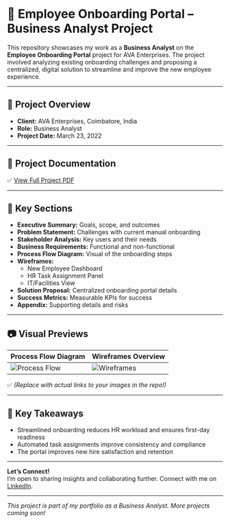 # 📁 Employee Onboarding Portal – Business Analyst Project

This repository showcases my work as a **Business Analyst** on the **Employee Onboarding Portal** project for AVA Enterprises. The project involved analyzing existing onboarding challenges and proposing a centralized, digital solution to streamline and improve the new employee experience.

---

## 📝 Project Overview

- **Client:** AVA Enterprises, Coimbatore, India  
- **Role:** Business Analyst  
- **Project Date:** March 23, 2022

---

## 📄 Project Documentation

✅ [View Full Project PDF](https://github.com/Priya-Kumaravel/business-analyst-projects/blob/main/Employee_Onboarding_Portal_AVA_Project.pdf)

---

## 📌 Key Sections

- **Executive Summary:** Goals, scope, and outcomes  
- **Problem Statement:** Challenges with current manual onboarding  
- **Stakeholder Analysis:** Key users and their needs  
- **Business Requirements:** Functional and non-functional  
- **Process Flow Diagram:** Visual of the onboarding steps  
- **Wireframes:**  
  - New Employee Dashboard  
  - HR Task Assignment Panel  
  - IT/Facilities View  
- **Solution Proposal:** Centralized onboarding portal details  
- **Success Metrics:** Measurable KPIs for success  
- **Appendix:** Supporting details and risks

---

## 📷 Visual Previews

| Process Flow Diagram | Wireframes Overview |
|-----------------------|----------------------|
| ![Process Flow](https://github.com/Priya-Kumaravel/business-analyst-projects/blob/main/onboarding_process_flow.png) | ![Wireframes](https://github.com/Priya-Kumaravel/business-analyst-projects/blob/main/onboarding_wireframes.png) |

✅ *(Replace with actual links to your images in the repo!)*

---

## 🚀 Key Takeaways

- Streamlined onboarding reduces HR workload and ensures first-day readiness  
- Automated task assignments improve consistency and compliance  
- The portal improves new hire satisfaction and retention  

---

**Let’s Connect!**  
I’m open to sharing insights and collaborating further. Connect with me on [LinkedIn](https://linkedin.com/in/yourname).

---

*This project is part of my portfolio as a Business Analyst. More projects coming soon!*

